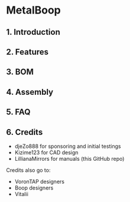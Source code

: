 # MetalBoop

## 1. Introduction
## 2. Features
## 3. BOM
## 4. Assembly
## 5. FAQ
## 6. Credits
- djeZo888 for sponsoring and initial testings
- Kizime123 for CAD design
- LillianaMirrors for manuals (this GitHub repo)

Credits also go to:
- VoronTAP designers
- Boop designers
- Vitalii
